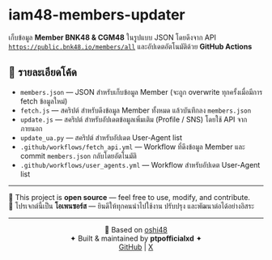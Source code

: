 # iam48-members-updater

เก็บข้อมูล **Member BNK48 & CGM48** ในรูปแบบ JSON โดยดึงจาก API [`https://public.bnk48.io/members/all`](https://public.bnk48.io/members/all) และอัปเดตอัตโนมัติด้วย **GitHub Actions**  

## 📂 รายละเอียดโค้ด

- `members.json` — JSON สำหรับเก็บข้อมูล Member (จะถูก overwrite ทุกครั้งเมื่อมีการ fetch ข้อมูลใหม่)
- `fetch.js` — สคริปต์ สำหรับดึงข้อมูล Member ทั้งหมด แล้วบันทึกลง `members.json`
- `update.js` — สคริปต์ สำหรับอัปเดตข้อมูลเพิ่มเติม (Profile / SNS) โดยใช้ API จากภายนอก
- `update_ua.py` — สคริปต์ สำหรับอัปเดต User-Agent list
- `.github/workflows/fetch_api.yml` — Workflow ที่ดึงข้อมูล Member และ commit `members.json` กลับโดยอัตโนมัติ
- `.github/workflows/user_agents.yml` — Workflow สำหรับอัปเดต User-Agent list

---

📖 This project is **open source** — feel free to use, modify, and contribute.  
📖 โปรเจกต์นี้เป็น **โอเพนซอร์ส** — ยินดีให้ทุกคนนำไปใช้งาน ปรับปรุง และพัฒนาต่อได้อย่างอิสระ  

---

<div align="center">

🔗 Based on [oshi48](https://github.com/oshi48)  
✦ Built & maintained by **ptpofficialxd** ✦  
[GitHub](https://github.com/ptpofficialxd) | [X](https://x.com/ptpofficialxd)

</div>
